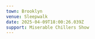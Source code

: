 ```yaml
---
town: Brooklyn
venue: Sleepwalk
date: 2025-04-09T18:00:26.039Z
support: Miserable Chillers Show
---
```

